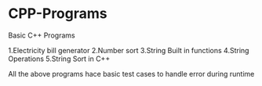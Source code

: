 # CPP-Programs
Basic C++ Programs

1.Electricity bill generator
2.Number sort
3.String Built in functions
4.String Operations
5.String Sort in C++

All the above programs hace basic test cases to handle error during runtime

